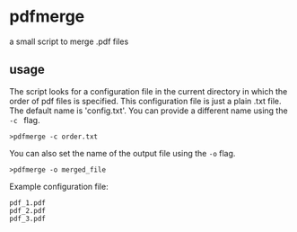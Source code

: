# pdfmerge

a small script to merge .pdf files

## usage

The script looks for a configuration file in the current directory in which the order of pdf files is specified. This configuration file is just a plain .txt file. The default name is 'config.txt'. You can provide a different name using the `-c ` flag.
```
>pdfmerge -c order.txt 
```

You can also set the name of the output file using the `-o` flag.

```
>pdfmerge -o merged_file
```
Example configuration file:
```
pdf_1.pdf
pdf_2.pdf
pdf_3.pdf
```